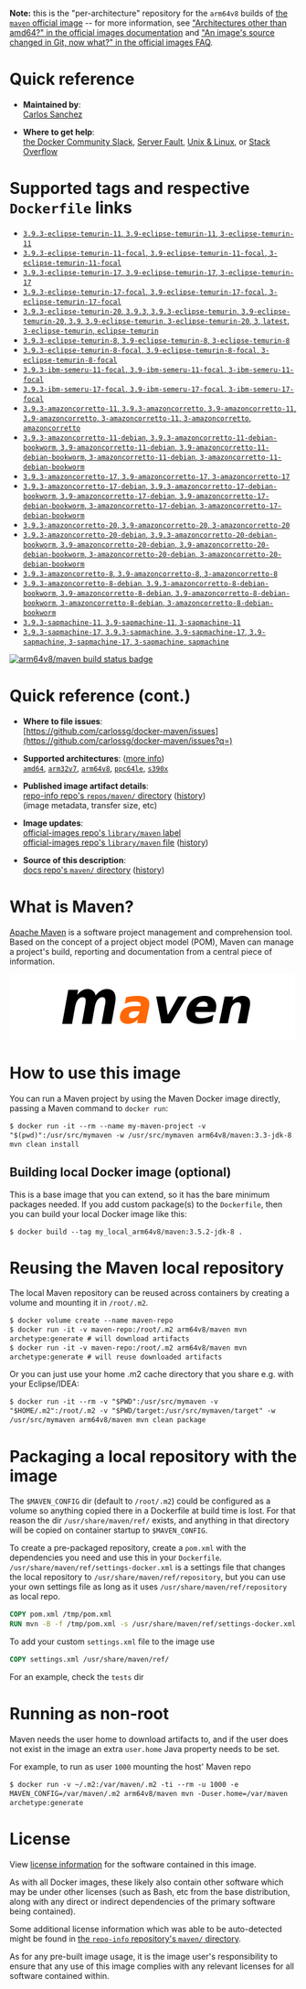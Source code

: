 <!--

********************************************************************************

WARNING:

    DO NOT EDIT "maven/README.md"

    IT IS AUTO-GENERATED

    (from the other files in "maven/" combined with a set of templates)

********************************************************************************

-->

**Note:** this is the "per-architecture" repository for the `arm64v8` builds of [the `maven` official image](https://hub.docker.com/_/maven) -- for more information, see ["Architectures other than amd64?" in the official images documentation](https://github.com/docker-library/official-images#architectures-other-than-amd64) and ["An image's source changed in Git, now what?" in the official images FAQ](https://github.com/docker-library/faq#an-images-source-changed-in-git-now-what).

# Quick reference

-	**Maintained by**:  
	[Carlos Sanchez](https://github.com/carlossg/docker-maven)

-	**Where to get help**:  
	[the Docker Community Slack](https://dockr.ly/comm-slack), [Server Fault](https://serverfault.com/help/on-topic), [Unix & Linux](https://unix.stackexchange.com/help/on-topic), or [Stack Overflow](https://stackoverflow.com/help/on-topic)

# Supported tags and respective `Dockerfile` links

-	[`3.9.3-eclipse-temurin-11`, `3.9-eclipse-temurin-11`, `3-eclipse-temurin-11`](https://github.com/carlossg/docker-maven/blob/51eeb2469d11acbafd4a3be13f8339ff556292fc/eclipse-temurin-11/Dockerfile)
-	[`3.9.3-eclipse-temurin-11-focal`, `3.9-eclipse-temurin-11-focal`, `3-eclipse-temurin-11-focal`](https://github.com/carlossg/docker-maven/blob/51eeb2469d11acbafd4a3be13f8339ff556292fc/eclipse-temurin-11-focal/Dockerfile)
-	[`3.9.3-eclipse-temurin-17`, `3.9-eclipse-temurin-17`, `3-eclipse-temurin-17`](https://github.com/carlossg/docker-maven/blob/51eeb2469d11acbafd4a3be13f8339ff556292fc/eclipse-temurin-17/Dockerfile)
-	[`3.9.3-eclipse-temurin-17-focal`, `3.9-eclipse-temurin-17-focal`, `3-eclipse-temurin-17-focal`](https://github.com/carlossg/docker-maven/blob/51eeb2469d11acbafd4a3be13f8339ff556292fc/eclipse-temurin-17-focal/Dockerfile)
-	[`3.9.3-eclipse-temurin-20`, `3.9.3`, `3.9.3-eclipse-temurin`, `3.9-eclipse-temurin-20`, `3.9`, `3.9-eclipse-temurin`, `3-eclipse-temurin-20`, `3`, `latest`, `3-eclipse-temurin`, `eclipse-temurin`](https://github.com/carlossg/docker-maven/blob/51eeb2469d11acbafd4a3be13f8339ff556292fc/eclipse-temurin-20/Dockerfile)
-	[`3.9.3-eclipse-temurin-8`, `3.9-eclipse-temurin-8`, `3-eclipse-temurin-8`](https://github.com/carlossg/docker-maven/blob/51eeb2469d11acbafd4a3be13f8339ff556292fc/eclipse-temurin-8/Dockerfile)
-	[`3.9.3-eclipse-temurin-8-focal`, `3.9-eclipse-temurin-8-focal`, `3-eclipse-temurin-8-focal`](https://github.com/carlossg/docker-maven/blob/51eeb2469d11acbafd4a3be13f8339ff556292fc/eclipse-temurin-8-focal/Dockerfile)
-	[`3.9.3-ibm-semeru-11-focal`, `3.9-ibm-semeru-11-focal`, `3-ibm-semeru-11-focal`](https://github.com/carlossg/docker-maven/blob/51eeb2469d11acbafd4a3be13f8339ff556292fc/ibm-semeru-11-focal/Dockerfile)
-	[`3.9.3-ibm-semeru-17-focal`, `3.9-ibm-semeru-17-focal`, `3-ibm-semeru-17-focal`](https://github.com/carlossg/docker-maven/blob/51eeb2469d11acbafd4a3be13f8339ff556292fc/ibm-semeru-17-focal/Dockerfile)
-	[`3.9.3-amazoncorretto-11`, `3.9.3-amazoncorretto`, `3.9-amazoncorretto-11`, `3.9-amazoncorretto`, `3-amazoncorretto-11`, `3-amazoncorretto`, `amazoncorretto`](https://github.com/carlossg/docker-maven/blob/51eeb2469d11acbafd4a3be13f8339ff556292fc/amazoncorretto-11/Dockerfile)
-	[`3.9.3-amazoncorretto-11-debian`, `3.9.3-amazoncorretto-11-debian-bookworm`, `3.9-amazoncorretto-11-debian`, `3.9-amazoncorretto-11-debian-bookworm`, `3-amazoncorretto-11-debian`, `3-amazoncorretto-11-debian-bookworm`](https://github.com/carlossg/docker-maven/blob/51eeb2469d11acbafd4a3be13f8339ff556292fc/amazoncorretto-11-debian/Dockerfile)
-	[`3.9.3-amazoncorretto-17`, `3.9-amazoncorretto-17`, `3-amazoncorretto-17`](https://github.com/carlossg/docker-maven/blob/51eeb2469d11acbafd4a3be13f8339ff556292fc/amazoncorretto-17/Dockerfile)
-	[`3.9.3-amazoncorretto-17-debian`, `3.9.3-amazoncorretto-17-debian-bookworm`, `3.9-amazoncorretto-17-debian`, `3.9-amazoncorretto-17-debian-bookworm`, `3-amazoncorretto-17-debian`, `3-amazoncorretto-17-debian-bookworm`](https://github.com/carlossg/docker-maven/blob/51eeb2469d11acbafd4a3be13f8339ff556292fc/amazoncorretto-17-debian/Dockerfile)
-	[`3.9.3-amazoncorretto-20`, `3.9-amazoncorretto-20`, `3-amazoncorretto-20`](https://github.com/carlossg/docker-maven/blob/51eeb2469d11acbafd4a3be13f8339ff556292fc/amazoncorretto-20/Dockerfile)
-	[`3.9.3-amazoncorretto-20-debian`, `3.9.3-amazoncorretto-20-debian-bookworm`, `3.9-amazoncorretto-20-debian`, `3.9-amazoncorretto-20-debian-bookworm`, `3-amazoncorretto-20-debian`, `3-amazoncorretto-20-debian-bookworm`](https://github.com/carlossg/docker-maven/blob/51eeb2469d11acbafd4a3be13f8339ff556292fc/amazoncorretto-20-debian/Dockerfile)
-	[`3.9.3-amazoncorretto-8`, `3.9-amazoncorretto-8`, `3-amazoncorretto-8`](https://github.com/carlossg/docker-maven/blob/51eeb2469d11acbafd4a3be13f8339ff556292fc/amazoncorretto-8/Dockerfile)
-	[`3.9.3-amazoncorretto-8-debian`, `3.9.3-amazoncorretto-8-debian-bookworm`, `3.9-amazoncorretto-8-debian`, `3.9-amazoncorretto-8-debian-bookworm`, `3-amazoncorretto-8-debian`, `3-amazoncorretto-8-debian-bookworm`](https://github.com/carlossg/docker-maven/blob/51eeb2469d11acbafd4a3be13f8339ff556292fc/amazoncorretto-8-debian/Dockerfile)
-	[`3.9.3-sapmachine-11`, `3.9-sapmachine-11`, `3-sapmachine-11`](https://github.com/carlossg/docker-maven/blob/51eeb2469d11acbafd4a3be13f8339ff556292fc/sapmachine-11/Dockerfile)
-	[`3.9.3-sapmachine-17`, `3.9.3-sapmachine`, `3.9-sapmachine-17`, `3.9-sapmachine`, `3-sapmachine-17`, `3-sapmachine`, `sapmachine`](https://github.com/carlossg/docker-maven/blob/51eeb2469d11acbafd4a3be13f8339ff556292fc/sapmachine-17/Dockerfile)

[![arm64v8/maven build status badge](https://img.shields.io/jenkins/s/https/doi-janky.infosiftr.net/job/multiarch/job/arm64v8/job/maven.svg?label=arm64v8/maven%20%20build%20job)](https://doi-janky.infosiftr.net/job/multiarch/job/arm64v8/job/maven/)

# Quick reference (cont.)

-	**Where to file issues**:  
	[https://github.com/carlossg/docker-maven/issues](https://github.com/carlossg/docker-maven/issues?q=)

-	**Supported architectures**: ([more info](https://github.com/docker-library/official-images#architectures-other-than-amd64))  
	[`amd64`](https://hub.docker.com/r/amd64/maven/), [`arm32v7`](https://hub.docker.com/r/arm32v7/maven/), [`arm64v8`](https://hub.docker.com/r/arm64v8/maven/), [`ppc64le`](https://hub.docker.com/r/ppc64le/maven/), [`s390x`](https://hub.docker.com/r/s390x/maven/)

-	**Published image artifact details**:  
	[repo-info repo's `repos/maven/` directory](https://github.com/docker-library/repo-info/blob/master/repos/maven) ([history](https://github.com/docker-library/repo-info/commits/master/repos/maven))  
	(image metadata, transfer size, etc)

-	**Image updates**:  
	[official-images repo's `library/maven` label](https://github.com/docker-library/official-images/issues?q=label%3Alibrary%2Fmaven)  
	[official-images repo's `library/maven` file](https://github.com/docker-library/official-images/blob/master/library/maven) ([history](https://github.com/docker-library/official-images/commits/master/library/maven))

-	**Source of this description**:  
	[docs repo's `maven/` directory](https://github.com/docker-library/docs/tree/master/maven) ([history](https://github.com/docker-library/docs/commits/master/maven))

# What is Maven?

[Apache Maven](http://maven.apache.org) is a software project management and comprehension tool. Based on the concept of a project object model (POM), Maven can manage a project's build, reporting and documentation from a central piece of information.

![logo](https://raw.githubusercontent.com/docker-library/docs/e2782b8942c1af41419536078c8d0176665a005d/maven/logo.png)

# How to use this image

You can run a Maven project by using the Maven Docker image directly, passing a Maven command to `docker run`:

```console
$ docker run -it --rm --name my-maven-project -v "$(pwd)":/usr/src/mymaven -w /usr/src/mymaven arm64v8/maven:3.3-jdk-8 mvn clean install
```

## Building local Docker image (optional)

This is a base image that you can extend, so it has the bare minimum packages needed. If you add custom package(s) to the `Dockerfile`, then you can build your local Docker image like this:

```console
$ docker build --tag my_local_arm64v8/maven:3.5.2-jdk-8 .
```

# Reusing the Maven local repository

The local Maven repository can be reused across containers by creating a volume and mounting it in `/root/.m2`.

```console
$ docker volume create --name maven-repo
$ docker run -it -v maven-repo:/root/.m2 arm64v8/maven mvn archetype:generate # will download artifacts
$ docker run -it -v maven-repo:/root/.m2 arm64v8/maven mvn archetype:generate # will reuse downloaded artifacts
```

Or you can just use your home .m2 cache directory that you share e.g. with your Eclipse/IDEA:

```console
$ docker run -it --rm -v "$PWD":/usr/src/mymaven -v "$HOME/.m2":/root/.m2 -v "$PWD/target:/usr/src/mymaven/target" -w /usr/src/mymaven arm64v8/maven mvn clean package  
```

# Packaging a local repository with the image

The `$MAVEN_CONFIG` dir (default to `/root/.m2`) could be configured as a volume so anything copied there in a Dockerfile at build time is lost. For that reason the dir `/usr/share/maven/ref/` exists, and anything in that directory will be copied on container startup to `$MAVEN_CONFIG`.

To create a pre-packaged repository, create a `pom.xml` with the dependencies you need and use this in your `Dockerfile`. `/usr/share/maven/ref/settings-docker.xml` is a settings file that changes the local repository to `/usr/share/maven/ref/repository`, but you can use your own settings file as long as it uses `/usr/share/maven/ref/repository` as local repo.

```dockerfile
COPY pom.xml /tmp/pom.xml
RUN mvn -B -f /tmp/pom.xml -s /usr/share/maven/ref/settings-docker.xml dependency:resolve
```

To add your custom `settings.xml` file to the image use

```dockerfile
COPY settings.xml /usr/share/maven/ref/
```

For an example, check the `tests` dir

# Running as non-root

Maven needs the user home to download artifacts to, and if the user does not exist in the image an extra `user.home` Java property needs to be set.

For example, to run as user `1000` mounting the host' Maven repo

```console
$ docker run -v ~/.m2:/var/maven/.m2 -ti --rm -u 1000 -e MAVEN_CONFIG=/var/maven/.m2 arm64v8/maven mvn -Duser.home=/var/maven archetype:generate
```

# License

View [license information](https://www.apache.org/licenses/) for the software contained in this image.

As with all Docker images, these likely also contain other software which may be under other licenses (such as Bash, etc from the base distribution, along with any direct or indirect dependencies of the primary software being contained).

Some additional license information which was able to be auto-detected might be found in [the `repo-info` repository's `maven/` directory](https://github.com/docker-library/repo-info/tree/master/repos/maven).

As for any pre-built image usage, it is the image user's responsibility to ensure that any use of this image complies with any relevant licenses for all software contained within.
